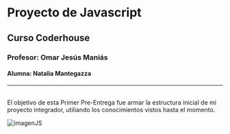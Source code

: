 # Proyecto de Javascript
## Curso Coderhouse
### Profesor: Omar Jesús Maniás
#### Alumna: Natalia Mantegazza
---
<br>
El objetivo de esta Primer Pre-Entrega fue armar la estructura inicial de mi proyecto integrador, utiliando los conocimientos vistos hasta el momento. 

<br>

![imagenJS](https://4.bp.blogspot.com/-s2EhTt57oeU/XHtQtO1QNLI/AAAAAAAANW8/KYkPQEZUyocSpA2RzqCcVt31imXPi63RACLcBGAs/s1600/Free%2BCourses%2Bto%2Blearn%2BJavaScript.jpg)
